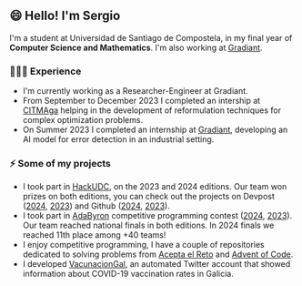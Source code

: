 ## 😄 Hello! I'm Sergio 

I'm a student at Universidad de Santiago de Compostela, in my final year of **Computer Science and Mathematics**. I'm also working at [Gradiant](https://www.gradiant.org/).

### 👨🏻‍💻 Experience
- I'm currently working as a Researcher-Engineer at Gradiant.
- From September to December 2023 I completed an intership at [CITMAga](https://citmaga.gal/es/) helping in the development of reformulation techniques for complex optimization problems.
- On Summer 2023 I completed an internship at [Gradiant](https://github.com/Gradiant), developing an AI model for error detection in an industrial setting.

### ⚡ Some of my projects
- I took part in [HackUDC](https://hackudc.gpul.org/), on the 2023 and 2024 editions. Our team won prizes on both editions, you can check out the projects on Devpost ([2024](https://devpost.com/software/ecoviaggio), [2023](https://devpost.com/software/costacompas)) and Github ([2024](https://github.com/antongomez/ecoviaggio), [2023](https://github.com/CastilloDel/costaCompas)).
- I took part in [AdaByron](https://ada-byron.es) competitive programming contest ([2024](https://ada-byron.es/2024/nac/), [2023](https://ada-byron.es/2023/nac/)). Our team reached national finals in both editions. In 2024 finals we reached 11th place among +40 teams!
- I enjoy competitive programming, I have a couple of repositories dedicated to solving problems from [Acepta el Reto](https://github.com/sergio-alv-per/acepta-el-reto) and [Advent of Code](https://github.com/sergio-alv-per/advent-of-code-2023).
- I developed [VacunacionGal](https://twitter.com/VacunacionGal), an automated Twitter account that showed information about COVID-19 vaccination rates in Galicia.

